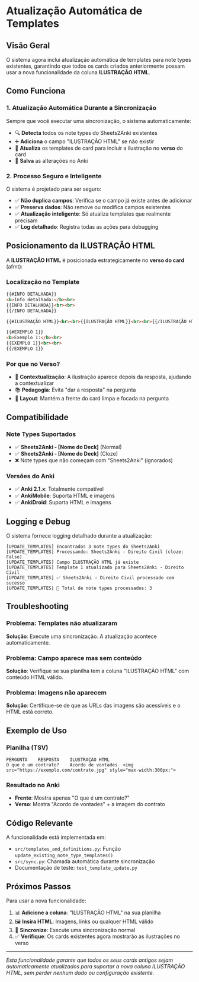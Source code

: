 # Atualização Automática de Templates

## Visão Geral

O sistema agora inclui atualização automática de templates para note types existentes, garantindo que todos os cards criados anteriormente possam usar a nova funcionalidade da coluna **ILUSTRAÇÃO HTML**.

## Como Funciona

### 1. Atualização Automática Durante a Sincronização

Sempre que você executar uma sincronização, o sistema automaticamente:

- 🔍 **Detecta** todos os note types do Sheets2Anki existentes
- ➕ **Adiciona** o campo "ILUSTRAÇÃO HTML" se não existir
- 🔄 **Atualiza** os templates de card para incluir a ilustração no **verso** do card
- 💾 **Salva** as alterações no Anki

### 2. Processo Seguro e Inteligente

O sistema é projetado para ser seguro:

- ✅ **Não duplica campos**: Verifica se o campo já existe antes de adicionar
- ✅ **Preserva dados**: Não remove ou modifica campos existentes
- ✅ **Atualização inteligente**: Só atualiza templates que realmente precisam
- ✅ **Log detalhado**: Registra todas as ações para debugging

## Posicionamento da ILUSTRAÇÃO HTML

A **ILUSTRAÇÃO HTML** é posicionada estrategicamente no **verso do card** (afmt):

### Localização no Template
```html
{{#INFO DETALHADA}}
<b>Info detalhada:</b><br>
{{INFO DETALHADA}}<br><br>
{{/INFO DETALHADA}}

{{#ILUSTRAÇÃO HTML}}<br><br>{{ILUSTRAÇÃO HTML}}<br><br>{{/ILUSTRAÇÃO HTML}}

{{#EXEMPLO 1}}
<b>Exemplo 1:</b><br>
{{EXEMPLO 1}}<br><br>
{{/EXEMPLO 1}}
```

### Por que no Verso?
- 🎯 **Contextualização**: A ilustração aparece depois da resposta, ajudando a contextualizar
- 📚 **Pedagogia**: Evita "dar a resposta" na pergunta
- 🎨 **Layout**: Mantém a frente do card limpa e focada na pergunta

## Compatibilidade

### Note Types Suportados
- ✅ **Sheets2Anki - [Nome do Deck]** (Normal)
- ✅ **Sheets2Anki - [Nome do Deck]** (Cloze)
- ❌ Note types que não começam com "Sheets2Anki" (ignorados)

### Versões do Anki
- ✅ **Anki 2.1.x**: Totalmente compatível
- ✅ **AnkiMobile**: Suporta HTML e imagens
- ✅ **AnkiDroid**: Suporta HTML e imagens

## Logging e Debug

O sistema fornece logging detalhado durante a atualização:

```
[UPDATE_TEMPLATES] Encontrados 3 note types do Sheets2Anki
[UPDATE_TEMPLATES] Processando: Sheets2Anki - Direito Civil (cloze: False)
[UPDATE_TEMPLATES] Campo ILUSTRAÇÃO HTML já existe
[UPDATE_TEMPLATES] Template 1 atualizado para Sheets2Anki - Direito Civil
[UPDATE_TEMPLATES] ✅ Sheets2Anki - Direito Civil processado com sucesso
[UPDATE_TEMPLATES] 🎯 Total de note types processados: 3
```

## Troubleshooting

### Problema: Templates não atualizaram
**Solução**: Execute uma sincronização. A atualização acontece automaticamente.

### Problema: Campo aparece mas sem conteúdo
**Solução**: Verifique se sua planilha tem a coluna "ILUSTRAÇÃO HTML" com conteúdo HTML válido.

### Problema: Imagens não aparecem
**Solução**: Certifique-se de que as URLs das imagens são acessíveis e o HTML está correto.

## Exemplo de Uso

### Planilha (TSV)
```
PERGUNTA	RESPOSTA	ILUSTRAÇÃO HTML
O que é um contrato?	Acordo de vontades	<img src="https://exemplo.com/contrato.jpg" style="max-width:300px;">
```

### Resultado no Anki
- **Frente**: Mostra apenas "O que é um contrato?"
- **Verso**: Mostra "Acordo de vontades" + a imagem do contrato

## Código Relevante

A funcionalidade está implementada em:
- `src/templates_and_definitions.py`: Função `update_existing_note_type_templates()`
- `src/sync.py`: Chamada automática durante sincronização
- Documentação de teste: `test_template_update.py`

## Próximos Passos

Para usar a nova funcionalidade:

1. 📊 **Adicione a coluna**: "ILUSTRAÇÃO HTML" na sua planilha
2. 🖼️ **Insira HTML**: Imagens, links ou qualquer HTML válido
3. 🔄 **Sincronize**: Execute uma sincronização normal
4. ✅ **Verifique**: Os cards existentes agora mostrarão as ilustrações no verso

---

*Esta funcionalidade garante que todos os seus cards antigos sejam automaticamente atualizados para suportar a nova coluna ILUSTRAÇÃO HTML, sem perder nenhum dado ou configuração existente.*
